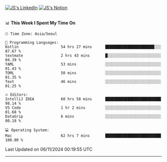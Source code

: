 
[![JS's LinkedIn](https://img.shields.io/badge/LinkedIn-blue?style=for-the-badge&logo=linkedin)](https://www.linkedin.com/in/jaeseung-lee-5a2a32139/) 
[![JS's Notion](https://img.shields.io/badge/Notion-black?style=for-the-badge&logo=notion)](https://bit.ly/ljswiki1) <br><br>
<!-- ![JS's GitHub stats](https://github-readme-stats-lemon-five.vercel.app/api?username=tkxkd0159&hide=contribs,prs,stars,issues&show_icons=true&theme=react&include_all_commits=true)   -->
<!-- ![Top Langs](https://github-readme-stats-lemon-five.vercel.app/api/top-langs/?username=tkxkd0159&layout=compact&hide=jupyter%20notebook,scss,html,css&langs_count=10)  -->


<!--START_SECTION:waka-->
📊 **This Week I Spent My Time On** 

```text
🕑︎ Time Zone: Asia/Seoul

💬 Programming Languages: 
Kotlin                   54 hrs 27 mins      ██████████████████████░░░   87.67 % 
textmate                 2 hrs 43 mins       █░░░░░░░░░░░░░░░░░░░░░░░░   04.39 % 
YAML                     53 mins             ░░░░░░░░░░░░░░░░░░░░░░░░░   01.43 % 
TOML                     50 mins             ░░░░░░░░░░░░░░░░░░░░░░░░░   01.35 % 
Text                     46 mins             ░░░░░░░░░░░░░░░░░░░░░░░░░   01.25 % 

🔥 Editors: 
IntelliJ IDEA            60 hrs 58 mins      █████████████████████████   98.14 % 
VS Code                  1 hr 2 mins         ░░░░░░░░░░░░░░░░░░░░░░░░░   01.68 % 
DataGrip                 6 mins              ░░░░░░░░░░░░░░░░░░░░░░░░░   00.18 % 

💻 Operating System: 
Mac                      62 hrs 7 mins       █████████████████████████   100.00 % 
```


 Last Updated on 06/11/2024 00:19:55 UTC
<!--END_SECTION:waka-->

---
<!---
<a href="https://github.com/tkxkd0159/books">
  <img align="center" src="https://github-readme-stats-lemon-five.vercel.app/api/pin/?username=tkxkd0159&repo=books&theme=react" />
</a>
-->

<!---
- 🔭 I’m currently working on ...
- 🌱 I’m currently learning blockchain and distributed network
- 👯 I’m looking to collaborate on ...
- 🤔 I’m looking for help with ...
- 💬 Ask me about ...
- 📫 How to reach me: ...
- 😄 Pronouns: ...
- ⚡ Fun fact: ...
-->
